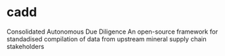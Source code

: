 # cadd
Consolidated Autonomous Due Diligence
An open-source framework for standadised compilation of data from upstream mineral supply chain stakeholders
